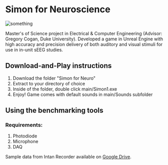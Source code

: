 # Simon for Neuroscience

![something](https://i.imgur.com/as5GhAn.png)

Master's of Science project in Electrical & Computer Engineering (Advisor: Gregory Cogan, Duke University). Developed a game in Unreal Engine with high accuracy and precision delivery of both auditory and visual stimuli for use in in-unit sEEG studies.

## Download-and-Play instructions

1. Download the folder "Simon for Neuro"
2. Extract to your directory of choice
3. Inside of the folder, double click main/Simon1.exe
4. Enjoy! Game comes with default sounds in main/Sounds subfolder

## Using the benchmarking tools
### Requirements:
1. Photodiode
2. Microphone
3. DAQ

Sample data from Intan Recorder available on [Google Drive](https://drive.google.com/drive/folders/1f36aAD_Uoqpxgpse4-SgAn9CM8oxs9nb?usp=share_link).
